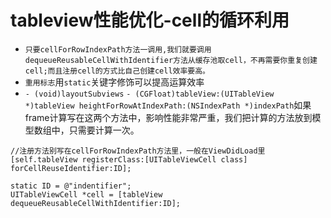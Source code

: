 # tableview性能优化-cell的循环利用
- `只要cellForRowIndexPath方法一调用,我们就要调用dequeueReusableCellWithIdentifier方法从缓存池取cell，不再需要你重复创建cell;而且注册cell的方式比自己创建cell效率要高。`
- `重用标志`用`static`关键字修饰可以提高运算效率
- `- (void)layoutSubviews` `- (CGFloat)tableView:(UITableView *)tableView heightForRowAtIndexPath:(NSIndexPath *)indexPath`如果frame计算写在这两个方法中，影响性能非常严重，我们把计算的方法放到模型数组中，只需要计算一次。




```obj
//注册方法别写在cellForRowIndexPath方法里，一般在ViewDidLoad里
[self.tableView registerClass:[UITableViewCell class] forCellReuseIdentifier:ID];

static ID = @"indentifier";
UITableViewCell *cell = [tableView dequeueReusableCellWithIdentifier:ID];

```